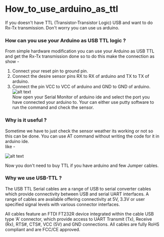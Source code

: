 # How_to_use_arduino_as_ttl
If you doesn't have TTL (Transistor-Transistor Logic) USB and want to do Rx-Tx transmission. Don't worry you can use us arduino.  


### How can you use your Arduino as USB TTL logic ?
From simple hardware modification you can use your Arduino as USB TTL and get the Rx-Tx transmission done so to do this make the connection as show -  
1. Connect your reset pin to ground pin.  
2. Connect the desire sensor pins RX to RX of arduino and TX to TX of arduino.  
3. Connect the pin VCC to VCC of arduino and GND to GND of arduino.  
![alt text](https://cdn.sparkfun.com/assets/9/1/e/4/8/515b4656ce395f8a38000000.png)  
Now open your Serial Monitor of arduino ide and select the port you have connected your arduino to. Your can either use putty software to run the command and check the sensor. 

### Why is it useful ?
Sometime we have to just check the sensor weather its working or not so this can be done. You can use AT command without writing the code for it in arduino ide.   
like - 

![alt text](http://www.vcc2gnd.com/pic/SIM800L-Module_PinOut_Connection-Wiring-Diagram.png)  

Now you don't need to buy TTL if you have arduino and few Jumper cables. 

### Why we use USB-TTL ?
The USB TTL Serial cables are a range of USB to serial converter cables which provide connectivity between USB and serial UART interfaces.  A range of cables are available offering connectivity at 5V, 3.3V or user specified signal levels with various connector interfaces.   

All cables feature an FTDI FT232R device integrated within the cable USB type ‘A’ connector, which provide access to UART Transmit (Tx), Receive (Rx), RTS#, CTS#, VCC (5V) and GND connections.  All cables are fully RoHS compliant and are FCC/CE approved.   
